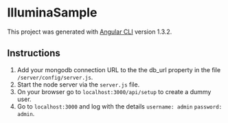 # IlluminaSample

This project was generated with [Angular CLI](https://github.com/angular/angular-cli) version 1.3.2.

## Instructions
1. Add your mongodb connection URL to the the db_url property in the file `/server/config/server.js`.
2. Start the node server via the `server.js` file.
3. On your browser go to `localhost:3000/api/setup` to create a dummy user.
4. Go to `localhost:3000` and log with the details `username: admin` `password: admin`.
